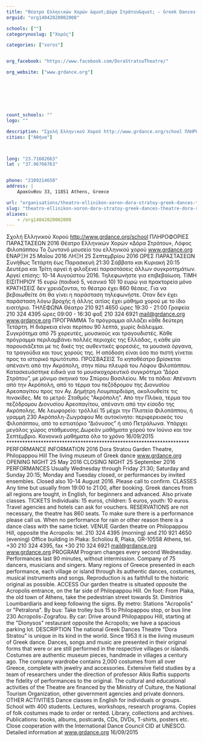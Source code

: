 ```yaml
---
title: "Θέατρο Ελληνικών Χορών &quot;Δόρα Στράτου&quot; - Greek Dances Theatre &quot;Dora Stratou&quot;"
orguid: "org14042020002008"

schools: [""]
categorynoslug: ["Χορός"]

categories: ["xoros"]


org_facebook: "https://www.facebook.com/DoraStratouTheatre/"

org_website: ["www.grdance.org"]







count_schools: ""
logo: ""

description: "Σχολή Ελληνικού Χορού http://www.grdance.org/school ΠΛΗΡΟΦΟΡΙΕΣ ΠΑΡΑΣΤΑΣΕΩΝ 2016 Θέατρο Ελληνικών Χορών «Δόρα Στράτου», Λόφος Φιλοπάππου Το ζωντανό μουσείο του ελληνικού χορού www.grdance.org ΕΝΑΡΞΗ 25 Μαΐου 2016 ΛΗΞΗ 25 Σεπτεμβρίου 2016 ΩΡΕΣ ΠΑΡΑΣΤΑΣΕΩΝ Συνήθως Τετάρτη έως Παρασκευή 21:30 Σάββατο και Κυριακή 20:15 Δευτέρα και Τρίτη αργεί ή φιλοξενεί παραστάσεις άλλων συγκροτημάτων. Αργεί επίσης: 10-14 Αυγούστου 2016. Τηλεφωνήστε για επιβεβαίωση. ΤΙΜΗ ΕΙΣΙΤΗΡΙΟΥ 15 ευρώ (παιδικό 5, νεανικό 10) 10 ευρώ για πρακτορεία μόνο ΚΡΑΤΗΣΕΙΣ δεν χρειάζονται, το θέατρο έχει 860 θέσεις. Για να βεβαιωθείτε ότι θα γίνει η παράσταση τηλεφωνήστε. Οταν δεν έχει παράσταση λόγω βροχής ή άλλης αιτίας έχει μάθημα χορού με το ίδιο εισιτήριο. ΤΗΛΕΦΩΝΑ Θέατρο 210 921 4650 ώρες 19:30 - 21:00 Γραφεία 210 324 4395 ώρες 09:00 - 16:30 φαξ 210 324 6921 mail@grdance.org www.grdance.org ΠΡΟΓΡΑΜΜΑ Το πρόγραμμα αλλάζει κάθε δεύτερη Τετάρτη. Η διάρκεια είναι περίπου 90 λεπτά, χωρίς διάλειμμα. Συγκρότημα από 75 χορευτές, μουσικούς και τραγουδιστές. Κάθε πρόγραμμα περιλαμβάνει πολλές περιοχές της Ελλάδας, η κάθε μία παρουσιάζεται με τις δικές της αυθεντικές φορεσιές, τα μουσικά όργανα, τα τραγούδια και τους χορούς της. Η απόδοση είναι όσο πιο πιστή γίνεται προς το ιστορικό πρωτότυπο. ΠΡΟΣΒΑΣΕΙΣ Το κηποθέατρο βρίσκεται απέναντι από την Ακρόπολη, στην πίσω πλευρά του Λόφου Φιλοπάππου. Κατασκευάστηκε ειδικά για το μουσικοχορευτικό συγκρότημα “Δόρα Στράτου”, με μόνιμο σκηνικό του Σπύρου Βασιλείου. Με τα πόδια: Απέναντι από την Ακρόπολη, από το τέρμα του πεζόδρομου της Διονυσίου Αρεοπαγίτου προς τον Αγ. Δημήτρη Λουμπαρδιάρη, ακολουθείτε τις πινακίδες. Με το μετρό: Σταθμός &quot;Ακρόπολη&quot;. Από την Πλάκα, τέρμα του πεζόδρομου Διονυσίου Αρεοπαγίτου, απέναντι από την είσοδο της Ακρόπολης. Με λεωφορείο: τρόλλεϊ 15 μέχρι την Πλατεία Φιλοπάππου, ή γραμμή 230 Ακρόπολη-Ζωγράφου Με αυτοκίνητο: περιφερειακός του Φιλοπάππου, από το εστιατόριο “Διόνυσος” ή από Πετράλωνα. Υπάρχει μεγάλος χώρος στάθμευσης.Δωρεάν μαθήματα χορού τον Ιούνιο και τον Σεπτέμβριο. Κανονικά μαθήματα όλο το χρόνο 16/09/2015 ********************************************************************* PERFORMANCE INFORMATION 2016 Dora Stratou Garden Theatre, Philopappou Hill The living museum of Greek dance www.grdance.org OPENING NIGHT 25 May 2016 CLOSING NIGHT 25 September 2016 PERFORMANCES Usually Wednesday through Friday 21:30; Saturday and Sunday 20:15; Monday and Tuesday closed, or performances by invited ensembles. Closed also 10-14 August 2016. Please call to confirm. CLASSES Any time but usually from 19:00 to 21:00, after booking. Greek dances from all regions are tought, in English, for beginners and advanced. Also private classes. TICKETS Individuals: 15 euros, children: 5 euros, youth: 10 euros. Travel agencies and hotels can ask for vouchers. RESERVATIONS are not necessary, the theatre has 860 seats. To make sure there is a performance please call us. When no performance for rain or other reason there is a dance class with the same ticket. VENUE Garden theatre on Philopappou Hill, opposite the Acropolis: tel. 210 324 4395 (morning) and 210 921 4650 (evening) Office building in Plaka: Scholiou 8, Plaka, GR-10558 Athens, tel. +30 210 324 4395, fax +30 210 324 6921 mail@grdance.org www.grdance.org PROGRAM Program changes every second Wednesday. Performances last 90 minutes, without intermission. Company of 75 dancers, musicians and singers. Many regions of Greece presented in each performance, each village or island through its authentic dances, costumes, musical instruments and songs. Reproduction is as faithfull to the historic original as possible. ACCESS Our garden theatre is situated opposite the Acropolis entrance, on the far side of Philopappou Hill. On foot: From Plaka, the old town of Athens, take the pedestrian street towards St. Dimitrios Loumbardiaris and keep following the signs. By metro: Stations &quot;Acropolis&quot; or &quot;Petralona&quot;. By bus: Take trolley bus 15 to Philopappou stop, or bus line 230 Acropolis-Zografou. By car: Drive around Philopappou Hill, starting at the &quot;Dionysos&quot; restaurant opposite the Acropolis; we have a spacious parking lot. DESCRIPTION The national Greek Dances Theatre &quot;Dora Stratou&quot; is unique in its kind in the world. Since 1953 it is the living museum of Greek dance. Dances, songs and music are presented in their original forms that were or are still performed in the respective villages or islands. Costumes are authentic museum pieces, handmade in villages a century ago. The company wardrobe contains 2,000 costumes from all over Greece, complete with jewelry and accessories. Extensive field studies by a team of researchers under the direction of professor Alkis Raftis supports the fidelity of performances to the original. The cultural and educational activities of the Theatre are financed by the Ministry of Culture, the National Tourism Organization, other government agencies and private donnors. OTHER ACTIVITIES Dance classes in English for individuals or groups. School with 400 students. Lectures, workshops, research programs. Copies of folk costumes made to order or rented. Library, collections and archives. Publications: books, albums, postcards, CDs, DVDs, T-shirts, posters etc. Close cooperation with the International Dance Council CID at UNESCO. Detailed information at www.grdance.org 16/09/2015"
cities: ["Αθήνα"]



long: "23.71682663"
lat : "37.96766763"


phone: "2109214650"
address: |
    Αρακύνθου 33, 11851 Athens, Greece

url: "organisations/theatro-ellinikon-xoron-dora-stratoy-greek-dances-theatre-dora-stratou/athina/xoros"
slug: "theatro-ellinikon-xoron-dora-stratoy-greek-dances-theatre-dora-stratou"
aliases:
    - /org14042020002008
---
```


Σχολή Ελληνικού Χορού http://www.grdance.org/school ΠΛΗΡΟΦΟΡΙΕΣ ΠΑΡΑΣΤΑΣΕΩΝ 2016 Θέατρο Ελληνικών Χορών «Δόρα Στράτου», Λόφος Φιλοπάππου Το ζωντανό μουσείο του ελληνικού χορού www.grdance.org ΕΝΑΡΞΗ 25 Μαΐου 2016 ΛΗΞΗ 25 Σεπτεμβρίου 2016 ΩΡΕΣ ΠΑΡΑΣΤΑΣΕΩΝ Συνήθως Τετάρτη έως Παρασκευή 21:30 Σάββατο και Κυριακή 20:15 Δευτέρα και Τρίτη αργεί ή φιλοξενεί παραστάσεις άλλων συγκροτημάτων. Αργεί επίσης: 10-14 Αυγούστου 2016. Τηλεφωνήστε για επιβεβαίωση. ΤΙΜΗ ΕΙΣΙΤΗΡΙΟΥ 15 ευρώ (παιδικό 5, νεανικό 10) 10 ευρώ για πρακτορεία μόνο ΚΡΑΤΗΣΕΙΣ δεν χρειάζονται, το θέατρο έχει 860 θέσεις. Για να βεβαιωθείτε ότι θα γίνει η παράσταση τηλεφωνήστε. Οταν δεν έχει παράσταση λόγω βροχής ή άλλης αιτίας έχει μάθημα χορού με το ίδιο εισιτήριο. ΤΗΛΕΦΩΝΑ Θέατρο 210 921 4650 ώρες 19:30 - 21:00 Γραφεία 210 324 4395 ώρες 09:00 - 16:30 φαξ 210 324 6921 mail@grdance.org www.grdance.org ΠΡΟΓΡΑΜΜΑ Το πρόγραμμα αλλάζει κάθε δεύτερη Τετάρτη. Η διάρκεια είναι περίπου 90 λεπτά, χωρίς διάλειμμα. Συγκρότημα από 75 χορευτές, μουσικούς και τραγουδιστές. Κάθε πρόγραμμα περιλαμβάνει πολλές περιοχές της Ελλάδας, η κάθε μία παρουσιάζεται με τις δικές της αυθεντικές φορεσιές, τα μουσικά όργανα, τα τραγούδια και τους χορούς της. Η απόδοση είναι όσο πιο πιστή γίνεται προς το ιστορικό πρωτότυπο. ΠΡΟΣΒΑΣΕΙΣ Το κηποθέατρο βρίσκεται απέναντι από την Ακρόπολη, στην πίσω πλευρά του Λόφου Φιλοπάππου. Κατασκευάστηκε ειδικά για το μουσικοχορευτικό συγκρότημα “Δόρα Στράτου”, με μόνιμο σκηνικό του Σπύρου Βασιλείου. Με τα πόδια: Απέναντι από την Ακρόπολη, από το τέρμα του πεζόδρομου της Διονυσίου Αρεοπαγίτου προς τον Αγ. Δημήτρη Λουμπαρδιάρη, ακολουθείτε τις πινακίδες. Με το μετρό: Σταθμός &quot;Ακρόπολη&quot;. Από την Πλάκα, τέρμα του πεζόδρομου Διονυσίου Αρεοπαγίτου, απέναντι από την είσοδο της Ακρόπολης. Με λεωφορείο: τρόλλεϊ 15 μέχρι την Πλατεία Φιλοπάππου, ή γραμμή 230 Ακρόπολη-Ζωγράφου Με αυτοκίνητο: περιφερειακός του Φιλοπάππου, από το εστιατόριο “Διόνυσος” ή από Πετράλωνα. Υπάρχει μεγάλος χώρος στάθμευσης.Δωρεάν μαθήματα χορού τον Ιούνιο και τον Σεπτέμβριο. Κανονικά μαθήματα όλο το χρόνο 16/09/2015 ********************************************************************* PERFORMANCE INFORMATION 2016 Dora Stratou Garden Theatre, Philopappou Hill The living museum of Greek dance www.grdance.org OPENING NIGHT 25 May 2016 CLOSING NIGHT 25 September 2016 PERFORMANCES Usually Wednesday through Friday 21:30; Saturday and Sunday 20:15; Monday and Tuesday closed, or performances by invited ensembles. Closed also 10-14 August 2016. Please call to confirm. CLASSES Any time but usually from 19:00 to 21:00, after booking. Greek dances from all regions are tought, in English, for beginners and advanced. Also private classes. TICKETS Individuals: 15 euros, children: 5 euros, youth: 10 euros. Travel agencies and hotels can ask for vouchers. RESERVATIONS are not necessary, the theatre has 860 seats. To make sure there is a performance please call us. When no performance for rain or other reason there is a dance class with the same ticket. VENUE Garden theatre on Philopappou Hill, opposite the Acropolis: tel. 210 324 4395 (morning) and 210 921 4650 (evening) Office building in Plaka: Scholiou 8, Plaka, GR-10558 Athens, tel. +30 210 324 4395, fax +30 210 324 6921 mail@grdance.org www.grdance.org PROGRAM Program changes every second Wednesday. Performances last 90 minutes, without intermission. Company of 75 dancers, musicians and singers. Many regions of Greece presented in each performance, each village or island through its authentic dances, costumes, musical instruments and songs. Reproduction is as faithfull to the historic original as possible. ACCESS Our garden theatre is situated opposite the Acropolis entrance, on the far side of Philopappou Hill. On foot: From Plaka, the old town of Athens, take the pedestrian street towards St. Dimitrios Loumbardiaris and keep following the signs. By metro: Stations &quot;Acropolis&quot; or &quot;Petralona&quot;. By bus: Take trolley bus 15 to Philopappou stop, or bus line 230 Acropolis-Zografou. By car: Drive around Philopappou Hill, starting at the &quot;Dionysos&quot; restaurant opposite the Acropolis; we have a spacious parking lot. DESCRIPTION The national Greek Dances Theatre &quot;Dora Stratou&quot; is unique in its kind in the world. Since 1953 it is the living museum of Greek dance. Dances, songs and music are presented in their original forms that were or are still performed in the respective villages or islands. Costumes are authentic museum pieces, handmade in villages a century ago. The company wardrobe contains 2,000 costumes from all over Greece, complete with jewelry and accessories. Extensive field studies by a team of researchers under the direction of professor Alkis Raftis supports the fidelity of performances to the original. The cultural and educational activities of the Theatre are financed by the Ministry of Culture, the National Tourism Organization, other government agencies and private donnors. OTHER ACTIVITIES Dance classes in English for individuals or groups. School with 400 students. Lectures, workshops, research programs. Copies of folk costumes made to order or rented. Library, collections and archives. Publications: books, albums, postcards, CDs, DVDs, T-shirts, posters etc. Close cooperation with the International Dance Council CID at UNESCO. Detailed information at www.grdance.org 16/09/2015
